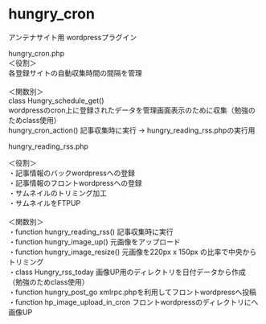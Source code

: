 # hungry_cron
アンテナサイト用 wordpressプラグイン<br>

hungry_cron.php<br>
 ＜役割＞<br>
 各登録サイトの自動収集時間の間隔を管理<br>
<br>
＜関数別＞<br>
class Hungry_schedule_get()<br>
wordpressのcron上に登録されたデータを管理画面表示のために収集（勉強のためclass使用）<br>
hungry_cron_action() 記事収集時に実行 → hungry_reading_rss.phpの実行用


hungry_reading_rss.php<br>

 ＜役割＞<br>
 ・記事情報のバックwordpressへの登録<br>
 ・記事情報のフロントwordpressへの登録<br>
 ・サムネイルのトリミング加工<br>
 ・サムネイルをFTPUP<br>
<br>
 ＜関数別＞<br>
 ・function hungry_reading_rss()  記事収集時に実行<br>
 ・function hungry_image_up() 元画像をアップロード<br>
 ・function hungry_image_resize() 元画像を220px x 150px の比率で中央からトリミング<br>
 ・class Hungry_rss_today 画像UP用のディレクトリを日付データから作成 （勉強のためclass使用）<br>
 ・function hungry_post_go xmlrpc.phpを利用してフロントwordpressへ投稿<br>
 ・function hp_image_upload_in_cron フロントwordpressのディレクトリにへ画像UP<br>
